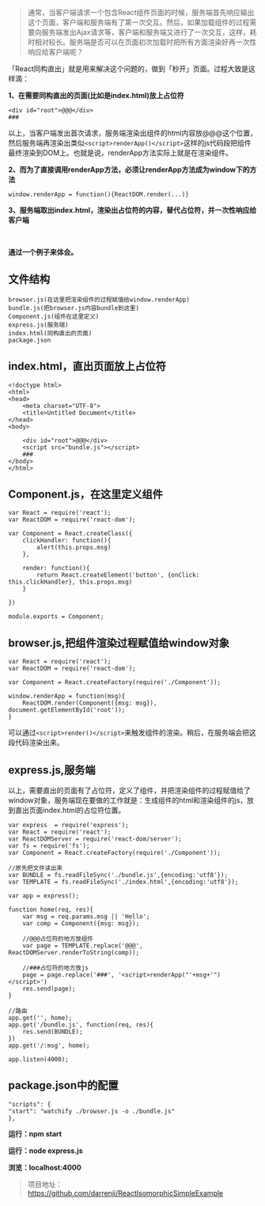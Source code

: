 > 通常，当客户端请求一个包含React组件页面的时候，服务端首先响应输出这个页面，客户端和服务端有了第一次交互。然后，如果加载组件的过程需要向服务端发出Ajax请求等，客户端和服务端又进行了一次交互，这样，耗时相对较长。服务端是否可以在页面初次加载时把所有方面渲染好再一次性响应给客户端呢？

「React同构直出」就是用来解决这个问题的，做到「秒开」页面。过程大致是这样滴：

**1、在需要同构直出的页面(比如是index.html)放上占位符**

	<div id="root">@@@</div>
    ###
以上，当客户端发出首次请求，服务端渲染出组件的html内容放@@@这个位置，然后服务端再渲染出类似`<script>renderApp()</script>`这样的js代码段把组件最终渲染到DOM上。也就是说，renderApp方法实际上就是在渲染组件。

**2、而为了直接调用renderApp方法，必须让renderApp方法成为window下的方法**

	window.renderApp = function(){ReactDOM.render(...)}

**3、服务端取出index.html，渲染出占位符的内容，替代占位符，并一次性响应给客户端**
    
<br>

**通过一个例子来体会。**

## 文件结构 ##

	browser.js(在这里把渲染组件的过程赋值给window.renderApp)
	bundle.js(把browser.js内容bundle到这里)
	Component.js(组件在这里定义)
	express.js(服务端)
	index.html(同构直出的页面)
	package.json

##  index.html，直出页面放上占位符  ##

	<!doctype html>
	<html>
	<head>
	    <meta charset="UTF-8">
	    <title>Untitled Document</title>
	</head>
	<body>
	
	    <div id="root">@@@</div>
	    <script src="bundle.js"></script>
	    ###
	</body>
	</html>

## Component.js，在这里定义组件 ##

	var React = require('react');
	var ReactDOM = require('react-dom');
	
	var Component = React.createClass({
	    clickHandler: function(){
	        alert(this.props.msg)
	    },
	    
	    render: function(){
	        return React.createElement('button', {onClick: this.clickHandler}, this.props.msg)
	    }
	
	})
	
	module.exports = Component;

## browser.js,把组件渲染过程赋值给window对象 ##

	var React = require('react');
	var ReactDOM = require('react-dom');
	
	var Component = React.createFactory(require('./Component'));
	
	window.renderApp = function(msg){
	    ReactDOM.render(Component({msg: msg}), document.getElementById('root')); 
	}
可以通过`<script>render()</script>`来触发组件的渲染。稍后，在服务端会把这段代码渲染出来。

## express.js,服务端 ##

以上，需要直出的页面有了占位符，定义了组件，并把渲染组件的过程赋值给了window对象，服务端现在要做的工作就是：生成组件的html和渲染组件的js，放到直出页面index.html的占位符位置。

	var express  = require('express');
	var React = require('react');
	var ReactDOMServer = require('react-dom/server');
	var fs = require('fs');
	var Component = React.createFactory(require('./Component'));
	
	//原先把文件读出来
	var BUNDLE = fs.readFileSync('./bundle.js',{encoding:'utf8'});
	var TEMPLATE = fs.readFileSync('./index.html',{encoding:'utf8'});
	
	var app = express();
	
	function home(req, res){
	    var msg = req.params.msg || 'Hello';
	    var comp = Component({msg: msg});
	    
	    //@@@占位符的地方放组件
	    var page = TEMPLATE.replace('@@@', ReactDOMServer.renderToString(comp));
	    
	    //###占位符的地方放js
	    page = page.replace('###', '<script>renderApp("'+msg+'")</script>')
	    res.send(page);
	}
	
	//路由
	app.get('', home);
	app.get('/bundle.js', function(req, res){
	    res.send(BUNDLE);
	})
	app.get('/:msg', home);
	
	app.listen(4000);

## package.json中的配置 ##

	"scripts": {
	"start": "watchify ./browser.js -o ./bundle.js"
	},

**运行：npm start**

**运行：node express.js**

**浏览：localhost:4000**

> 项目地址：https://github.com/darrenji/ReactIsomorphicSimpleExample







